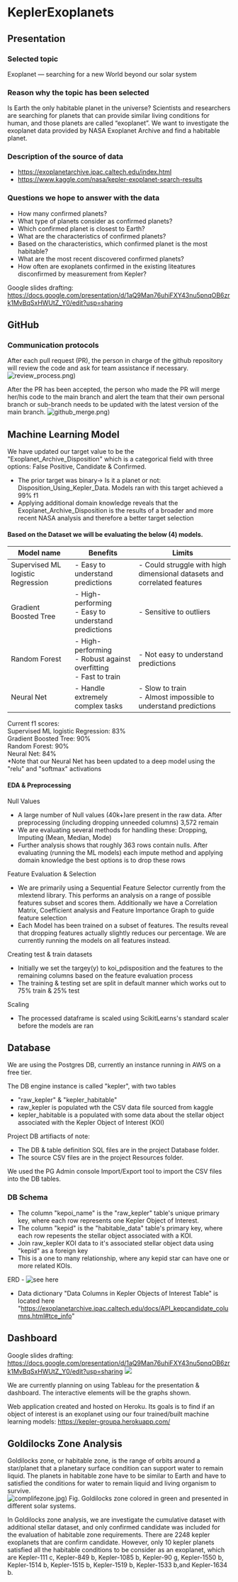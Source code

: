 # KeplerExoplanets

## Presentation

### Selected topic
Exoplanet — searching for a new World beyond our solar system

### Reason why the topic has been selected
Is Earth the only habitable planet in the universe? Scientists and researchers are searching for planets that can provide similar living conditions for human, and those planets are called “exoplanet”. We want to investigate the exoplanet data provided by NASA Exoplanet Archive and find a habitable planet. 

### Description of the source of data
* https://exoplanetarchive.ipac.caltech.edu/index.html
* https://www.kaggle.com/nasa/kepler-exoplanet-search-results

### Questions we hope to answer with the data
* How many confirmed planets?
* What type of planets consider as confirmed planets? 
* Which confirmed planet is closest to Earth?
* What are the characteristics of confirmed planets? 
* Based on the characteristics, which confirmed planet is the most habitable? 
* What are the most recent discovered confirmed planets? 
* How often are exoplanets confirmed in the existing liteatures disconfirmed by measurement from Kepler?

Google slides drafting:
https://docs.google.com/presentation/d/1aQ9Man76uhiFXY43nu5pnqOB6zrk1MvBqSxHWUtZ_Y0/edit?usp=sharing

## GitHub
### Communication protocols
After each pull request (PR), the person in charge of the github repository will review the code and ask for team assistance if necessary.
![review_process.png)](images/github/review_process.png)

After the PR has been accepted, the person who made the PR will merge her/his code to the main branch and alert the team that their own personal branch or sub-branch needs to be updated with the latest version of the main branch.
![github_merge.png)](images/github/github_merge.png)


## Machine Learning Model
We have updated our target value to be the "Exoplanet_Archive_Disposition" which is a categorical field with three options: False Positive, Candidate & Confirmed.
- The prior target was binary-> Is it a planet or not: Disposition_Using_Kepler_Data. Models ran with this target achieved a 99% f1
- Applying additional domain knowledge reveals that the Exoplanet_Archive_Disposition is the results of a broader and more recent NASA analysis and therefore a better target selection

#### Based on the Dataset we will be evaluating the below (4) models.
|Model name|Benefits|Limits|
|---|--|--|
|Supervised ML logistic Regression|- Easy to understand predictions| - Could struggle with high dimensional datasets and correlated features|
|Gradient Boosted Tree|- High-performing<br> - Easy to understand predictions|- Sensitive to outliers|
|Random Forest|- High-performing<br>- Robust against overfitting<br>- Fast to train|- Not easy to understand predictions|
|Neural Net|- Handle extremely complex tasks|- Slow to train<br>- Almost impossible to understand predictions|

Current f1 scores:<br>
Supervised ML logistic Regression: 83%<br>
Gradient Boosted Tree: 90%<br>
Random Forest: 90%<br>
Neural Net: 84%<br>
*Note that our Neural Net has been updated to a deep model using the "relu" and "softmax" activations

#### EDA & Preprocessing
Null Values
- A large number of Null values (40k+)are present in the raw data. After preprocessing (including dropping unneeded columns) 3,572 remain
- We are evaluating several methods for handling these: Dropping, Imputing (Mean, Median, Mode)
- Further analysis shows that roughly 363 rows contain nulls. After evaluating (running the ML models) each impute method and applying domain knowledge the best options is to drop these rows

Feature Evaluation & Selection
- We are primarily using a Sequential Feature Selector currently from the mlextend library. This performs an analysis on a range of possible features subset and scores them. Additionally we have a Correlation Matrix, Coefficient analysis and Feature Importance Graph to guide feature selection
- Each Model has been trained on a subset of features. The results reveal that dropping features actually slightly reduces our percentage. We are currently running the models on all features instead.

Creating test & train datasets
- Initially we set the targey(y) to koi_pdisposition and the features to the remaining columns based on the feature evaluation process
- The training & testing set are split in default manner which works out to 75% train & 25% test

Scaling
- The processed dataframe is scaled using ScikitLearns's standard scaler before the models are ran

## Database
We are using the Postgres DB, currently an instance running in AWS on a free tier.

The DB engine instance is called "kepler", with two tables
- "raw_kepler" & "kepler_habitable"
- raw_kepler is populated wth the CSV data file sourced from kaggle
- kepler_habitable is a populated with some data about the stellar object associated with the Kepler Object of Interest (KOI)

Project DB artifiacts of note:
- The DB & table definition SQL files are in the project Database folder.
- The source CSV files are in the project Resources folder.

We used the PG Admin console Import/Export tool to import the CSV files into the DB tables.

### DB Schema
- The column "kepoi_name" is the "raw_kepler" table's unique primary key, where each row represents one Kepler Object of Interest.
- The column "kepid" is the "habitable_data" table's primary key, where each row repesents the stellar object associated with a KOI.
- Join raw_kepler KOI data to it's associated stellar object data using "kepid" as a foreign key
- This is a one to many relationship, where any kepid star can have one or more related KOIs.

ERD - ![see here](https://github.com/tom-jj-G/KeplerExoplanets/blob/main/Database/ERD%20-%20Kepler%20Exoplant%20Project.jpg)

- Data dictionary "Data Columns in Kepler Objects of Interest Table" is located here "https://exoplanetarchive.ipac.caltech.edu/docs/API_kepcandidate_columns.html#tce_info"


## Dashboard
Google slides drafting: https://docs.google.com/presentation/d/1aQ9Man76uhiFXY43nu5pnqOB6zrk1MvBqSxHWUtZ_Y0/edit?usp=sharing
![](images/github/dashboardDraft.png)

We are currently planning on using Tableau for the presentation & dashboard. The interactive elements will be the graphs shown.

Web application created and hosted on Heroku. Its goals is to find if an object of interest is an exoplanet using our four trained/built machine learning models: https://kepler-groupa.herokuapp.com/

## Goldilocks Zone Analysis
Goldilocks zone, or habitable zone, is the range of orbits around a star/planet that a planetary surface condition can support water to remain liquid. The planets in habitable zone have to be similar to Earth and have to satisfied the conditions for water to remain liquid and living organism to survive.  
![complifezone.jpg)](images/habitable_zone/complifezone.jpg)
Fig. Goldilocks zone colored in green and presented in different solar systems. 

In Goldilocks zone analysis, we are investigate the cumulative dataset with additional stellar dataset, and only confirmed candidate was included for the evaluation of habitable zone requirements. There are 2248 kepler exoplanets that are confirm candidate. However, only 10 kepler planets satisfied all the habitable conditions to be consider as an exoplanet, which are Kepler-111 c, Kepler-849 b, Kepler-1085 b, Kepler-90 g, Kepler-1550 b, Kepler-1514 b, Kepler-1515 b, Kepler-1519 b, Kepler-1533 b,and Kepler-1634 b. 
